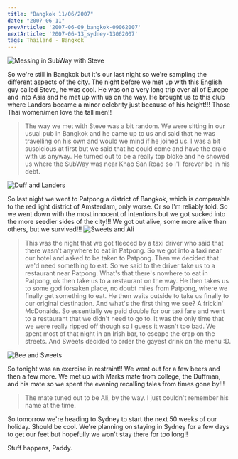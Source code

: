 ```yaml
---
title: "Bangkok 11/06/2007"
date: "2007-06-11"
prevArticle: '2007-06-09_bangkok-09062007'
nextArticle: '2007-06-13_sydney-13062007'
tags: Thailand - Bangkok
---
```

![Messing in SubWay with Steve](/images/P6090636.JPG "Messing in SubWay with Steve")

So we're still in Bangkok but it's our last night so we're sampling the different aspects of the city. The night before we met up with this English guy called Steve, he was cool. He was on a very long trip over all of Europe and into Asia and he met up with us on the way. He brought us to this club where Landers became a minor celebrity just because of his height!!! Those Thai women/men love the tall men!!

> The way we met with Steve was a bit random. We were sitting in our usual pub in Bangkok and he came up to us and said that he was travelling on his own and would we mind if he joined us. I was a bit suspicious at first but we said that he could come and have the craic with us anyway. He turned out to be a really top bloke and he showed us where the SubWay was near Khao San Road so I'll forever be in his debt.

![Duff and Landers](/images/P6110656.JPG "Duff and Landers")

So last night we went to Patpong a district of Bangkok, which is comparable to the red light district of Amsterdam, only worse. Or so I'm reliably told. So we went down with the most innocent of intentions but we got sucked into the more seedier sides of the city!!! We got out alive, some more alive than others, but we survived!!!
![Sweets and Ali](/images/P6110657.JPG "Sweets and Ali")


> This was the night that we got fleeced by a taxi driver who said that there wasn't anywhere to eat in Patpong. So we got into a taxi near our hotel and asked to be taken to Patpong. Then we decided that we'd need something to eat. So we said to the driver take us to a restaurant near Patpong. What's that there's nowhere to eat in Patpong, ok then take us to a restaurant on the way. He then takes us to some god forsaken place, no doubt miles from Patpong, where we finally get something to eat. He then waits outside to take us finally to our original destination. And what's the first thing we see? A frickin' McDonalds. So essentially we paid double for our taxi fare and went to a restaurant that we didn't need to go to. It was the only time that we were really ripped off though so I guess it wasn't too bad. We spent most of that night in an Irish bar, to escape the crap on the streets. And Sweets decided to order the gayest drink on the menu :D.

![Bee and Sweets](/images/P6110675.JPG "Bee and Sweets")

So tonight was an exercise in restraint!! We went out for a few beers and then a few more. We met up with Marks mate from college, the Duffman, and his mate so we spent the evening recalling tales from times gone by!!!

> The mate tuned out to be Ali, by the way. I just couldn't remember his name at the time.

So tomorrow we're heading to Sydney to start the next 50 weeks of our holiday. Should be cool. We're planning on staying in Sydney for a few days to get our feet but hopefully we won't stay there for too long!!

Stuff happens,
Paddy.